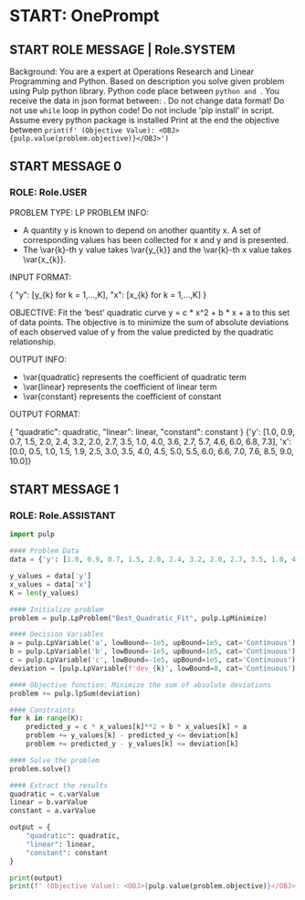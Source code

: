 # START: OnePrompt 
## START ROLE MESSAGE | Role.SYSTEM 
Background: You are a expert at Operations Research and Linear Programming and Python. Based on description you solve given problem using Pulp python library. Python code place between ```python and ```. You receive the data in json format between: <DATA></DATA>. Do not change data format! Do not use `while` loop in python code! Do not include 'pip install' in script. Assume every python package is installed Print at the end the objective between <OBJ></OBJ> `print(f' (Objective Value): <OBJ>{pulp.value(problem.objective)}</OBJ>')`  
## START MESSAGE 0 
### ROLE: Role.USER
<DESCRIPTION>
PROBLEM TYPE: LP
PROBLEM INFO:

- A quantity y is known to depend on another quantity x. A set of corresponding values has been collected for x and y and is presented.
- The \var{k}-th y value takes \var{y_{k}} and the \var{k}-th x value takes \var{x_{k}}.

INPUT FORMAT:

{
    "y": [y_{k} for k = 1,...,K],
    "x": [x_{k} for k = 1,...,K]
}


OBJECTIVE: Fit the ‘best’ quadratic curve y = c * x^2 + b * x + a to this set of data points. The objective is to minimize the sum of absolute deviations of each observed value of y from the value predicted by the quadratic relationship.

OUTPUT INFO:

- \var{quadratic} represents the coefficient of quadratic term
- \var{linear} represents the coefficient of linear term
- \var{constant} represents the coefficient of constant

OUTPUT FORMAT:

{
    "quadratic": quadratic,
    "linear": linear,
    "constant": constant
}
</DESCRIPTION>
<DATA>
{'y': [1.0, 0.9, 0.7, 1.5, 2.0, 2.4, 3.2, 2.0, 2.7, 3.5, 1.0, 4.0, 3.6, 2.7, 5.7, 4.6, 6.0, 6.8, 7.3], 'x': [0.0, 0.5, 1.0, 1.5, 1.9, 2.5, 3.0, 3.5, 4.0, 4.5, 5.0, 5.5, 6.0, 6.6, 7.0, 7.6, 8.5, 9.0, 10.0]}</DATA>


## START MESSAGE 1 
### ROLE: Role.ASSISTANT
```python
import pulp

#### Problem Data
data = {'y': [1.0, 0.9, 0.7, 1.5, 2.0, 2.4, 3.2, 2.0, 2.7, 3.5, 1.0, 4.0, 3.6, 2.7, 5.7, 4.6, 6.0, 6.8, 7.3], 'x': [0.0, 0.5, 1.0, 1.5, 1.9, 2.5, 3.0, 3.5, 4.0, 4.5, 5.0, 5.5, 6.0, 6.6, 7.0, 7.6, 8.5, 9.0, 10.0]}

y_values = data['y']
x_values = data['x']
K = len(y_values)

#### Initialize problem
problem = pulp.LpProblem("Best_Quadratic_Fit", pulp.LpMinimize)

#### Decision Variables
a = pulp.LpVariable('a', lowBound=-1e5, upBound=1e5, cat='Continuous')
b = pulp.LpVariable('b', lowBound=-1e5, upBound=1e5, cat='Continuous')
c = pulp.LpVariable('c', lowBound=-1e5, upBound=1e5, cat='Continuous')
deviation = [pulp.LpVariable(f'dev_{k}', lowBound=0, cat='Continuous') for k in range(K)]

#### Objective function: Minimize the sum of absolute deviations
problem += pulp.lpSum(deviation)

#### Constraints
for k in range(K):
    predicted_y = c * x_values[k]**2 + b * x_values[k] + a
    problem += y_values[k] - predicted_y <= deviation[k]
    problem += predicted_y - y_values[k] <= deviation[k]

#### Solve the problem
problem.solve()

#### Extract the results
quadratic = c.varValue
linear = b.varValue
constant = a.varValue

output = {
    "quadratic": quadratic,
    "linear": linear,
    "constant": constant
}

print(output)
print(f' (Objective Value): <OBJ>{pulp.value(problem.objective)}</OBJ>')
```

